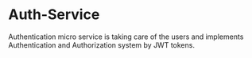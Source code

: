 # Auth-Service
Authentication micro service is taking care of the users and implements Authentication and Authorization system by JWT tokens.

